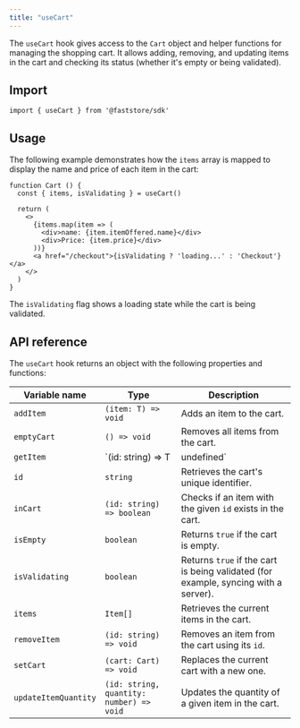 ```yaml
---
title: "useCart"
---
```


The `useCart` hook gives access to the `Cart` object and helper functions for managing the shopping cart. It allows adding, removing, and updating items in the cart and checking its status (whether it's empty or being validated).

## Import

```tsx
import { useCart } from '@faststore/sdk'
```

## Usage

The following example demonstrates how the `items` array is mapped to display the name and price of each item in the cart:

```tsx
function Cart () {
  const { items, isValidating } = useCart()

  return (
    <>
      {items.map(item => (
        <div>name: {item.itemOffered.name}</div>
        <div>Price: {item.price}</div>
      ))}
      <a href="/checkout">{isValidating ? 'loading...' : 'Checkout'}</a>
    </>
  )
}
```

The `isValidating` flag shows a loading state while the cart is being validated.

## API reference

The `useCart` hook returns an object with the following properties and functions:

| Variable name | Type | Description |
| -------- | --------------- | ------------ |
| `addItem` | `(item: T) => void` | Adds an item to the cart. |
| `emptyCart` | `() => void` | Removes all items from the cart. |
| `getItem` | `(id: string) => T | undefined` | Retrieves an item from the cart by its `id`. Returns `undefined` if not found. |
| `id` | `string` | Retrieves the cart's unique identifier. |
| `inCart` | `(id: string) => boolean` | Checks if an item with the given `id` exists in the cart. |
| `isEmpty` | `boolean` | Returns `true` if the cart is empty. |
| `isValidating` | `boolean` | Returns `true` if the cart is being validated (for example, syncing with a server). |
| `items` | `Item[]` | Retrieves the current items in the cart. |
| `removeItem` | `(id: string) => void` | Removes an item from the cart using its `id`. |
| `setCart` | `(cart: Cart) => void` | Replaces the current cart with a new one. |
| `updateItemQuantity` | `(id: string, quantity: number) => void` | Updates the quantity of a given item in the cart. |
